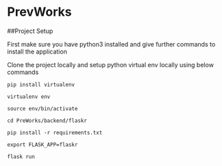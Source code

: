 # PrevWorks

##Project Setup 

First make sure you have python3 installed and give further commands to install the application

Clone the project locally and setup python virtual env locally using below commands 

```
pip install virtualenv

virtualenv env

source env/bin/activate

cd PreWorks/backend/flaskr

pip install -r requirements.txt

export FLASK_APP=flaskr

flask run
```
